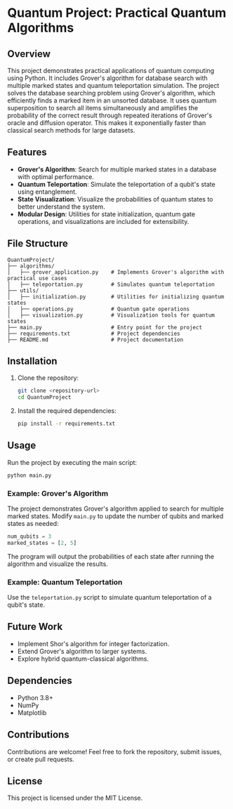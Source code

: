 # Quantum Project: Practical Quantum Algorithms

## Overview
This project demonstrates practical applications of quantum computing using Python. It includes Grover's algorithm for database search with multiple marked states and quantum teleportation simulation. The project solves the database searching problem using Grover's algorithm, which efficiently finds a marked item in an unsorted database. It uses quantum superposition to search all items simultaneously and amplifies the probability of the correct result through repeated iterations of Grover's oracle and diffusion operator. This makes it exponentially faster than classical search methods for large datasets.

## Features
- **Grover's Algorithm**: Search for multiple marked states in a database with optimal performance.
- **Quantum Teleportation**: Simulate the teleportation of a qubit's state using entanglement.
- **State Visualization**: Visualize the probabilities of quantum states to better understand the system.
- **Modular Design**: Utilities for state initialization, quantum gate operations, and visualizations are included for extensibility.

## File Structure
```plaintext
QuantumProject/
├── algorithms/
│   ├── grover_application.py    # Implements Grover's algorithm with practical use cases
│   ├── teleportation.py         # Simulates quantum teleportation
├── utils/
│   ├── initialization.py        # Utilities for initializing quantum states
│   ├── operations.py            # Quantum gate operations
│   ├── visualization.py         # Visualization tools for quantum states
├── main.py                      # Entry point for the project
├── requirements.txt             # Project dependencies
├── README.md                    # Project documentation
```

## Installation
1. Clone the repository:
   ```bash
   git clone <repository-url>
   cd QuantumProject
   ```
2. Install the required dependencies:
   ```bash
   pip install -r requirements.txt
   ```

## Usage
Run the project by executing the main script:
```bash
python main.py
```

### Example: Grover's Algorithm
The project demonstrates Grover's algorithm applied to search for multiple marked states. Modify `main.py` to update the number of qubits and marked states as needed:
```python
num_qubits = 3
marked_states = [2, 5]
```

The program will output the probabilities of each state after running the algorithm and visualize the results.

### Example: Quantum Teleportation
Use the `teleportation.py` script to simulate quantum teleportation of a qubit's state.

## Future Work
- Implement Shor's algorithm for integer factorization.
- Extend Grover's algorithm to larger systems.
- Explore hybrid quantum-classical algorithms.

## Dependencies
- Python 3.8+
- NumPy
- Matplotlib

## Contributions
Contributions are welcome! Feel free to fork the repository, submit issues, or create pull requests.

## License
This project is licensed under the MIT License.

